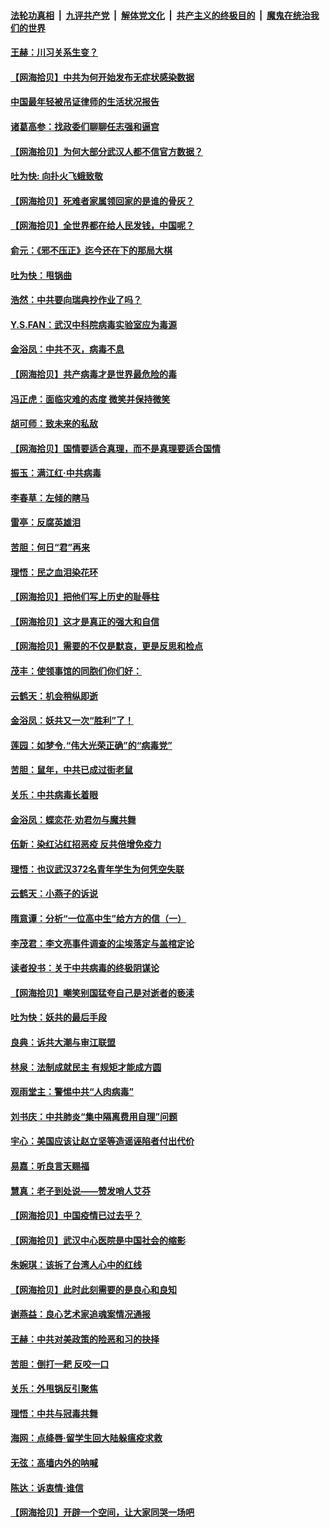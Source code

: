 ####  [法轮功真相](../../../../basic/blob/master/README.md?t=04031430) &nbsp;|&nbsp; [九评共产党](../../../../9ping.md/blob/master/README.md?t=04031430) &nbsp;|&nbsp; [解体党文化](../../../../jtdwh.md/blob/master/README.md?t=04031430)  &nbsp;|&nbsp; [共产主义的终极目的](../../../../gczydzjmd.md/blob/master/README.md?t=04031430) &nbsp;|&nbsp; [魔鬼在统治我们的世界](../../../../mgztzwmdsj.md/blob/master/README.md?t=04031430) 

#### [王赫：川习关系生变？](../pages/nsc993/n11999519.md?t=04031430) 

#### [【网海拾贝】中共为何开始发布无症状感染数据](../pages/nsc993/n11997270.md?t=04031430) 

#### [中国最年轻被吊证律师的生活状况报告](../pages/nsc993/n11995095.md?t=04031430) 

#### [诸葛高参：找政委们聊聊任志强和逼宫](../pages/nsc993/n11993193.md?t=04031430) 

#### [【网海拾贝】为何大部分武汉人都不信官方数据？](../pages/nsc993/n11994015.md?t=04031430) 

#### [吐为快: 向扑火飞蛾致敬](../pages/nsc993/n11993324.md?t=04031430) 

#### [【网海拾贝】死难者家属领回家的是谁的骨灰？](../pages/nsc993/n11990938.md?t=04031430) 

#### [【网海拾贝】全世界都在给人民发钱，中国呢？](../pages/nsc993/n11989723.md?t=04031430) 

#### [俞元：《邪不压正》迄今还在下的那局大棋](../pages/nsc993/n11989162.md?t=04031430) 

#### [吐为快：甩锅曲](../pages/nsc993/n11988323.md?t=04031430) 

#### [浩然：中共要向瑞典抄作业了吗？](../pages/nsc993/n11988046.md?t=04031430) 

#### [Y.S.FAN：武汉中科院病毒实验室应为毒源](../pages/nsc993/n11987185.md?t=04031430) 

#### [金浴凤：中共不灭，病毒不息](../pages/nsc993/n11984947.md?t=04031430) 

#### [【网海拾贝】共产病毒才是世界最危险的毒](../pages/nsc993/n11984863.md?t=04031430) 

#### [冯正虎：面临灾难的态度 微笑并保持微笑](../pages/nsc993/n11984764.md?t=04031430) 

#### [胡可师：致未来的私敌](../pages/nsc993/n11984718.md?t=04031430) 

#### [【网海拾贝】国情要适合真理，而不是真理要适合国情](../pages/nsc993/n11982864.md?t=04031430) 

#### [振玉：满江红·中共病毒](../pages/nsc993/n11976805.md?t=04031430) 

#### [李春草：左倾的瞎马](../pages/nsc993/n11976792.md?t=04031430) 

#### [雷亭：反腐英雄泪](../pages/nsc993/n11976283.md?t=04031430) 

#### [苦胆：何日“君”再来](../pages/nsc993/n11976469.md?t=04031430) 

#### [理悟：民之血泪染花环](../pages/nsc993/n11976262.md?t=04031430) 

#### [【网海拾贝】把他们写上历史的耻辱柱](../pages/nsc993/n11975802.md?t=04031430) 

#### [【网海拾贝】这才是真正的强大和自信](../pages/nsc993/n11973195.md?t=04031430) 

#### [【网海拾贝】需要的不仅是默哀，更是反思和检点](../pages/nsc993/n11969417.md?t=04031430) 

#### [茂丰：使领事馆的同胞们你们好：](../pages/nsc993/n11966111.md?t=04031430) 

#### [云鹤天：机会稍纵即逝](../pages/nsc993/n11966095.md?t=04031430) 

#### [金浴凤：妖共又一次“胜利”了！](../pages/nsc993/n11964685.md?t=04031430) 

#### [莲园：如梦令.“伟大光荣正确”的“病毒党”](../pages/nsc993/n11964567.md?t=04031430) 

#### [苦胆：鼠年，中共已成过街老鼠](../pages/nsc993/n11963931.md?t=04031430) 

#### [关乐：中共病毒长着眼](../pages/nsc993/n11963008.md?t=04031430) 

#### [金浴凤：蝶恋花‧劝君勿与魔共舞](../pages/nsc993/n11962977.md?t=04031430) 

#### [伍新：染红沾红招恶疫 反共倍增免疫力](../pages/nsc993/n11962505.md?t=04031430) 

#### [理悟：也议武汉372名青年学生为何凭空失联](../pages/nsc993/n11961013.md?t=04031430) 

#### [云鹤天：小燕子的诉说](../pages/nsc993/n11961006.md?t=04031430) 

#### [隋意谭：分析“一位高中生”给方方的信（一）](../pages/nsc993/n11960992.md?t=04031430) 

#### [李茂君：李文亮事件调查的尘埃落定与盖棺定论](../pages/nsc993/n11960956.md?t=04031430) 

#### [读者投书：关于中共病毒的终极阴谋论](../pages/nsc993/n11960396.md?t=04031430) 

#### [【网海拾贝】嘲笑别国猛夸自己是对逝者的亵渎](../pages/nsc993/n11953787.md?t=04031430) 

#### [吐为快：妖共的最后手段](../pages/nsc993/n11953575.md?t=04031430) 

#### [良典：诉共大潮与审江联盟](../pages/nsc993/n11953551.md?t=04031430) 

#### [林泉：法制成就民主 有规矩才能成方圆](../pages/nsc993/n11953452.md?t=04031430) 

#### [观雨堂主：警惕中共“人肉病毒”](../pages/nsc993/n11951260.md?t=04031430) 

#### [刘书庆：中共肺炎“集中隔离费用自理”问题](../pages/nsc993/n11950783.md?t=04031430) 

#### [宇心：美国应该让赵立坚等造谣诬陷者付出代价](../pages/nsc993/n11950309.md?t=04031430) 

#### [易嘉：听良言天赐福](../pages/nsc993/n11949334.md?t=04031430) 

#### [慧真：老子到处说——赞发哨人艾芬](../pages/nsc993/n11949274.md?t=04031430) 

#### [【网海拾贝】中国疫情已过去乎？](../pages/nsc993/n11949052.md?t=04031430) 

#### [【网海拾贝】武汉中心医院是中国社会的缩影](../pages/nsc993/n11946574.md?t=04031430) 

#### [朱婉琪：该拆了台湾人心中的红线](../pages/nsc993/n11946959.md?t=04031430) 

#### [【网海拾贝】此时此刻需要的是良心和良知](../pages/nsc993/n11945471.md?t=04031430) 

#### [谢燕益：良心艺术家追魂案情况通报](../pages/nsc993/n11945327.md?t=04031430) 

#### [王赫：中共对美政策的险恶和习的抉择](../pages/nsc993/n11944942.md?t=04031430) 

#### [苦胆：倒打一耙 反咬一口](../pages/nsc993/n11944542.md?t=04031430) 

#### [关乐：外甩锅反引聚焦](../pages/nsc993/n11944211.md?t=04031430) 

#### [理悟：中共与冠毒共舞](../pages/nsc993/n11944197.md?t=04031430) 

#### [海网：点绛唇‧留学生回大陆躲瘟疫求救](../pages/nsc993/n11944043.md?t=04031430) 

#### [无弦：高墙内外的呐喊](../pages/nsc993/n11943684.md?t=04031430) 

#### [陈达：诉衷情·谁信](../pages/nsc993/n11942899.md?t=04031430) 

#### [【网海拾贝】开辟一个空间，让大家同哭一场吧](../pages/nsc993/n11942165.md?t=04031430) 

